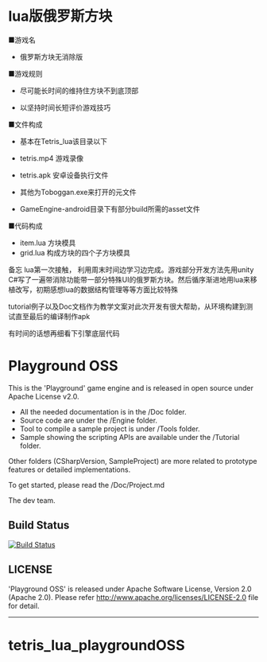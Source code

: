 # lua版俄罗斯方块

■游戏名
* 俄罗斯方块无消除版

■游戏规则
* 尽可能长时间的维持住方块不到底顶部

* 以坚持时间长短评价游戏技巧

■文件构成
* 基本在Tetris_lua该目录以下
* tetris.mp4 游戏录像
* tetris.apk 安卓设备执行文件
* 其他为Toboggan.exe来打开的元文件

* GameEngine-android目录下有部分build所需的asset文件

■代码构成
* item.lua 方块模具
* grid.lua 构成方块的四个子方块模具

备忘
lua第一次接触，
利用周末时间边学习边完成。游戏部分开发方法先用unity C#写了一遍带消除功能带一部分特殊UI的俄罗斯方块。然后循序渐进地用lua来移植改写，初期感想lua的数据结构管理等等方面比较特殊

tutorial例子以及Doc文档作为教学文案对此次开发有很大帮助，从环境构建到测试直至最后的编译制作apk

有时间的话想再细看下引擎底层代码



# Playground OSS

This is the 'Playground' game engine and is released in open source under Apache License v2.0.

 * All the needed documentation is in the /Doc folder.
 * Source code are under the /Engine folder.
 * Tool to compile a sample project is under /Tools folder.
 * Sample showing the scripting APIs are available under the /Tutorial folder.

Other folders (CSharpVersion, SampleProject) are more related to prototype features or detailed implementations.

To get started, please read the /Doc/Project.md

The dev team.

## Build Status
[![Build Status](https://travis-ci.org/KLab/PlaygroundOSS.png?branch=master)](https://travis-ci.org/KLab/PlaygroundOSS)


## LICENSE
'Playground OSS' is released under Apache Software License, Version 2.0 (Apache 2.0). Please refer http://www.apache.org/licenses/LICENSE-2.0 file for detail.


---------------------------------------------------------------------------
# tetris_lua_playgroundOSS
